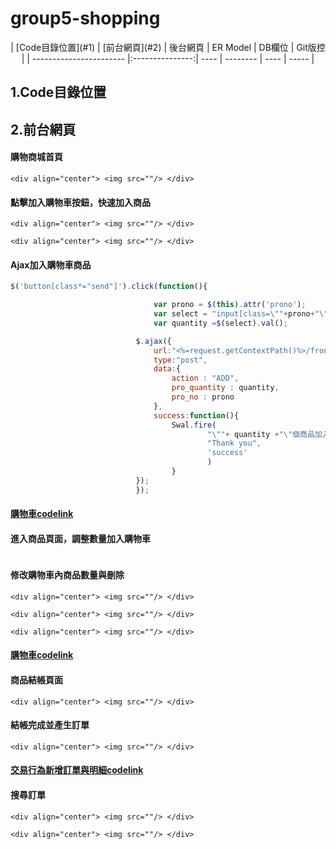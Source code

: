 # group5-shopping
<div align="center">
| [Code目錄位置](#1) | [前台網頁](#2) | 後台網頁 | ER Model | DB欄位 | Git版控 |
| ----------------------- |:---------------:| ---- | -------- | ---- | ----- |
</div>

## <span id="1">1.Code目錄位置</span>

## <span id="2">2.前台網頁</span>

#### 購物商城首頁

`<div align="center"> <img src=""/> </div>`

#### 點擊加入購物車按鈕，快速加入商品

`<div align="center"> <img src=""/> </div>`

`<div align="center"> <img src=""/> </div>`

#### Ajax加入購物車商品

```js
$('button[class*="send"]').click(function(){

                                var prono = $(this).attr('prono');
                                var select = "input[class=\""+prono+"\"]";
                                var quantity =$(select).val();

                            $.ajax({
                                url:"<%=request.getContextPath()%>/front_end/shopping_product/shopping_product.do",
                                type:"post",
                                data:{
                                    action : "ADD",
                                    pro_quantity : quantity,
                                    pro_no : prono
                                },
                                success:function(){
                                    Swal.fire(
                                            "\""+ quantity +"\"個商品加入購物車成功!",
                                            "Thank you",
                                            'success'
                                            )
                                    }
                            });
                            });
```

#### [購物車codelink]()

#### 進入商品頁面，調整數量加入購物車

<div align="center"> <img src=""/> </div>

#### 修改購物車內商品數量與刪除

`<div align="center"> <img src=""/> </div>`

`<div align="center"> <img src=""/> </div>`

`<div align="center"> <img src=""/> </div>`

#### [購物車codelink]()

#### 商品結帳頁面

`<div align="center"> <img src=""/> </div>`

#### 結帳完成並產生訂單

`<div align="center"> <img src=""/> </div>`

#### [交易行為新增訂單與明細codelink]()

#### 搜尋訂單

`<div align="center"> <img src=""/> </div>`

`<div align="center"> <img src=""/> </div>`
